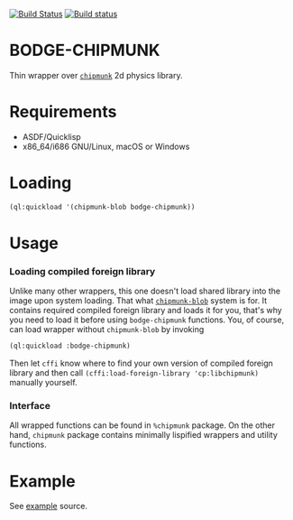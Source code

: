 [![Build Status](https://travis-ci.org/borodust/bodge-chipmunk.svg)](https://travis-ci.org/borodust/bodge-chipmunk) [![Build status](https://ci.appveyor.com/api/projects/status/carmemviy6dq5173?svg=true)](https://ci.appveyor.com/project/borodust/bodge-chipmunk)

# BODGE-CHIPMUNK

Thin wrapper over [`chipmunk`](http://chipmunk-physics.net/) 2d physics library.

# Requirements

* ASDF/Quicklisp
* x86_64/i686 GNU/Linux, macOS or Windows

# Loading
```lisp
(ql:quickload '(chipmunk-blob bodge-chipmunk))
```

# Usage

### Loading compiled foreign library
Unlike many other wrappers, this one doesn't load shared library into the image upon system
loading. That what [`chipmunk-blob`](https://github.com/borodust/chipmunk-blob/) system is
for. It contains required compiled foreign library and loads it for you, that's why you need to
load it before using `bodge-chipmunk` functions. You, of course, can load wrapper without
`chipmunk-blob` by invoking

```lisp
(ql:quickload :bodge-chipmunk)
```

Then let `cffi` know where to find your own version of compiled foreign library and then call
`(cffi:load-foreign-library 'cp:libchipmunk)` manually yourself.

### Interface
All wrapped functions can be found in `%chipmunk` package. On the other hand, `chipmunk` package
contains minimally lispified wrappers and utility functions.


# Example
See [example](example/example.org) source.
